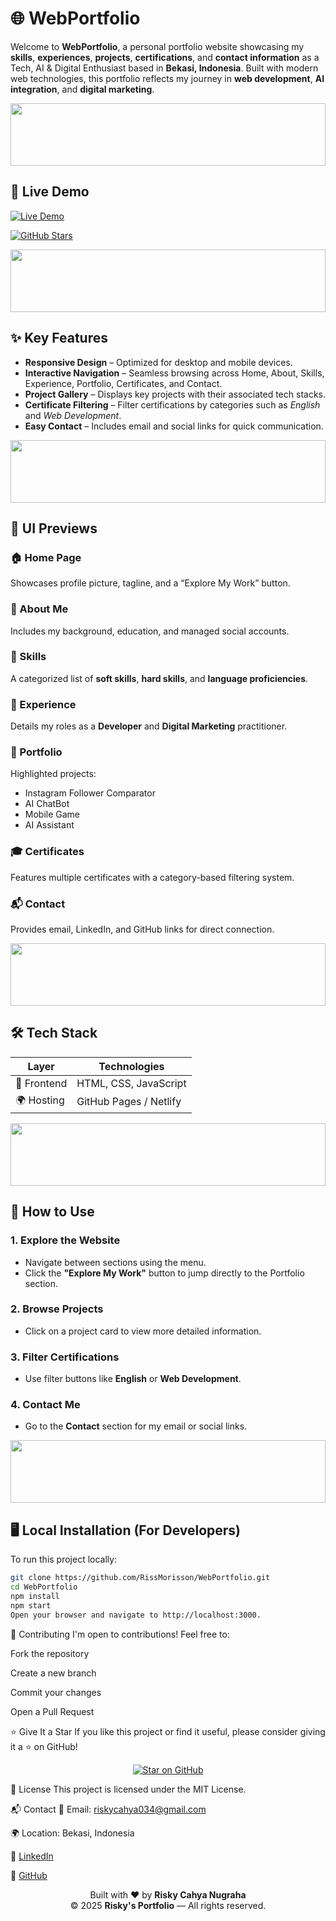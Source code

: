 # 🌐 WebPortfolio

Welcome to **WebPortfolio**, a personal portfolio website showcasing my **skills**, **experiences**, **projects**, **certifications**, and **contact information** as a Tech, AI & Digital Enthusiast based in **Bekasi, Indonesia**. Built with modern web technologies, this portfolio reflects my journey in **web development**, **AI integration**, and **digital marketing**.

<img height="100px" width="100%" src="https://media1.giphy.com/media/v1.Y2lkPTc5MGI3NjExdHh4aDhsMHF6dmI4b3pybWR2bWlhdDJ2dXI0bzBjanAxaDdtZzdzZCZlcD12MV9pbnRlcm5hbF9naWZfYnlfaWQmY3Q9cw/TIj8cbzWYKnE9ul3ab/giphy.gif"  />

## 🚀 Live Demo

[![Live Demo](https://img.shields.io/badge/Live_Demo-WebPortfolio-blue?style=for-the-badge&logo=github)](https://RissMorisson.github.io/WebPortofolio/)

[![GitHub Stars](https://img.shields.io/github/stars/RissMorisson/WebPortofolio?style=social)](https://github.com/RissMorisson/WebPortofolio/stargazers)

<img height="100px" width="100%" src="https://media1.giphy.com/media/v1.Y2lkPTc5MGI3NjExdHh4aDhsMHF6dmI4b3pybWR2bWlhdDJ2dXI0bzBjanAxaDdtZzdzZCZlcD12MV9pbnRlcm5hbF9naWZfYnlfaWQmY3Q9cw/TIj8cbzWYKnE9ul3ab/giphy.gif"  />

## ✨ Key Features

- **Responsive Design** – Optimized for desktop and mobile devices.
- **Interactive Navigation** – Seamless browsing across Home, About, Skills, Experience, Portfolio, Certificates, and Contact.
- **Project Gallery** – Displays key projects with their associated tech stacks.
- **Certificate Filtering** – Filter certifications by categories such as *English* and *Web Development*.
- **Easy Contact** – Includes email and social links for quick communication.

<img height="100px" width="100%" src="https://media1.giphy.com/media/v1.Y2lkPTc5MGI3NjExdHh4aDhsMHF6dmI4b3pybWR2bWlhdDJ2dXI0bzBjanAxaDdtZzdzZCZlcD12MV9pbnRlcm5hbF9naWZfYnlfaWQmY3Q9cw/TIj8cbzWYKnE9ul3ab/giphy.gif"  />

## 📸 UI Previews

### 🏠 Home Page  
Showcases profile picture, tagline, and a “Explore My Work” button.

### 👤 About Me  
Includes my background, education, and managed social accounts.

### 🧠 Skills  
A categorized list of **soft skills**, **hard skills**, and **language proficiencies**.

### 💼 Experience  
Details my roles as a **Developer** and **Digital Marketing** practitioner.

### 📁 Portfolio  
Highlighted projects:
- Instagram Follower Comparator  
- AI ChatBot  
- Mobile Game  
- AI Assistant  

### 🎓 Certificates  
Features multiple certificates with a category-based filtering system.

### 📬 Contact  
Provides email, LinkedIn, and GitHub links for direct connection.

<img height="100px" width="100%" src="https://media1.giphy.com/media/v1.Y2lkPTc5MGI3NjExdHh4aDhsMHF6dmI4b3pybWR2bWlhdDJ2dXI0bzBjanAxaDdtZzdzZCZlcD12MV9pbnRlcm5hbF9naWZfYnlfaWQmY3Q9cw/TIj8cbzWYKnE9ul3ab/giphy.gif"  />

## 🛠️ Tech Stack

| Layer        | Technologies                |
|--------------|-----------------------------|
| 🎨 Frontend   | HTML, CSS, JavaScript       |
| 🌍 Hosting    | GitHub Pages / Netlify      |

<img height="100px" width="100%" src="https://media1.giphy.com/media/v1.Y2lkPTc5MGI3NjExdHh4aDhsMHF6dmI4b3pybWR2bWlhdDJ2dXI0bzBjanAxaDdtZzdzZCZlcD12MV9pbnRlcm5hbF9naWZfYnlfaWQmY3Q9cw/TIj8cbzWYKnE9ul3ab/giphy.gif"  />

## 📖 How to Use

### 1. Explore the Website
- Navigate between sections using the menu.
- Click the **"Explore My Work"** button to jump directly to the Portfolio section.

### 2. Browse Projects
- Click on a project card to view more detailed information.

### 3. Filter Certifications
- Use filter buttons like **English** or **Web Development**.

### 4. Contact Me
- Go to the **Contact** section for my email or social links.

<img height="100px" width="100%" src="https://media1.giphy.com/media/v1.Y2lkPTc5MGI3NjExdHh4aDhsMHF6dmI4b3pybWR2bWlhdDJ2dXI0bzBjanAxaDdtZzdzZCZlcD12MV9pbnRlcm5hbF9naWZfYnlfaWQmY3Q9cw/TIj8cbzWYKnE9ul3ab/giphy.gif"  />

## 🖥️ Local Installation (For Developers)

To run this project locally:

```bash
git clone https://github.com/RissMorisson/WebPortfolio.git
cd WebPortfolio
npm install
npm start
Open your browser and navigate to http://localhost:3000.
```

🤝 Contributing
I'm open to contributions!
Feel free to:

Fork the repository

Create a new branch

Commit your changes

Open a Pull Request

⭐ Give It a Star
If you like this project or find it useful, please consider giving it a ⭐ on GitHub!

<p align="center"> <a href="https://github.com/RissMorisson/WebPortofolio/stargazers" target="_blank"> <img src="https://img.shields.io/github/stars/RissMorisson/WebPortofolio?style=social" alt="Star on GitHub"> </a> </p>
📄 License
This project is licensed under the MIT License.

📬 Contact
📧 Email: riskycahya034@gmail.com

🌍 Location: Bekasi, Indonesia

🔗 [LinkedIn](https://linkedin.com/in/riskycahyanugraha)

🔗 [GitHub](https://github.com/RissMorisson)

<p align="center"> Built with ❤️ by <strong>Risky Cahya Nugraha</strong><br/> © 2025 <strong>Risky's Portfolio</strong> — All rights reserved. </p>

